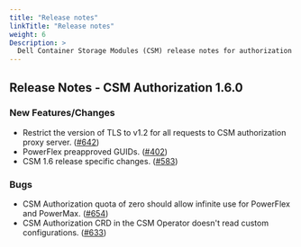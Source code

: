 ```yaml
---
title: "Release notes"
linkTitle: "Release notes"
weight: 6
Description: >
  Dell Container Storage Modules (CSM) release notes for authorization
---
```



## Release Notes - CSM Authorization 1.6.0

### New Features/Changes
- Restrict the version of TLS to v1.2 for all requests to CSM authorization proxy server. ([#642](https://github.com/dell/csm/issues/642))
- PowerFlex preapproved GUIDs. ([#402](https://github.com/dell/csm/issues/402))
- CSM 1.6 release specific changes. ([#583](https://github.com/dell/csm/issues/583))

### Bugs
- CSM Authorization quota of zero should allow infinite use for PowerFlex and PowerMax. ([#654](https://github.com/dell/csm/issues/654))
- CSM Authorization CRD in the CSM Operator doesn't read custom configurations. ([#633](https://github.com/dell/csm/issues/633))
